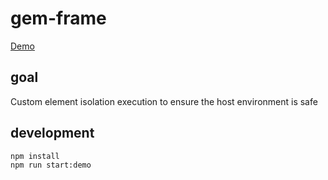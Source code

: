 # gem-frame

[Demo](https://frame-example.gemjs.org/)

## goal

Custom element isolation execution to ensure the host environment is safe

## development

```bash
npm install
npm run start:demo
```
